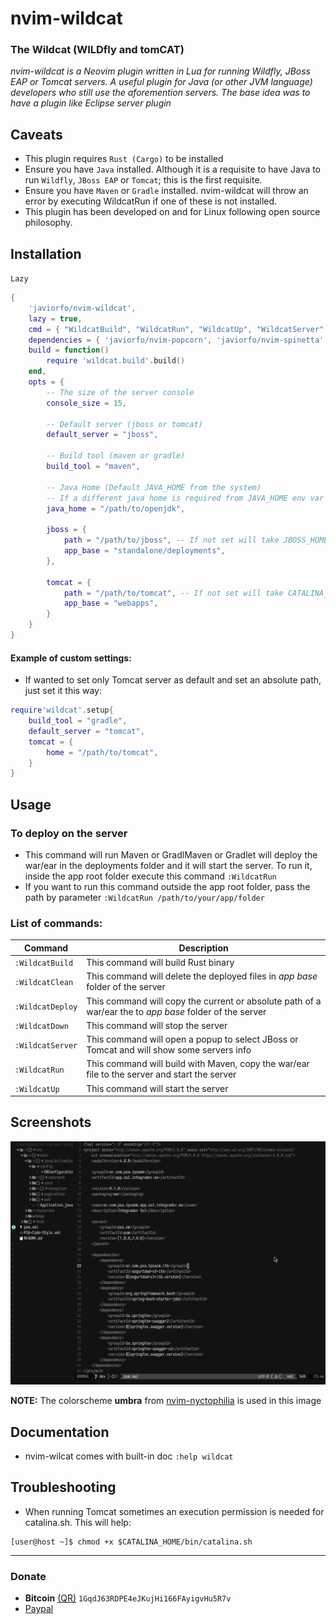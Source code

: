 # nvim-wildcat
### The Wildcat (WILDfly and tomCAT)
*nvim-wildcat is a Neovim plugin written in Lua for running Wildfly, JBoss EAP or Tomcat servers. A useful plugin for Java (or other JVM language) developers who still use the aforemention servers. The base idea was to have a plugin like Eclipse server plugin*

## Caveats
- This plugin requires `Rust (Cargo)` to be installed
- Ensure you have `Java` installed. Although it is a requisite to have Java to run `Wildfly`, `JBoss EAP` or `Tomcat`; this is the first requisite. 
- Ensure you have `Maven` or `Gradle` installed. nvim-wildcat will throw an error by executing WildcatRun if one of these is not installed.
- This plugin has been developed on and for Linux following open source philosophy.

## Installation
`Lazy`
```lua
{
    'javiorfo/nvim-wildcat',
    lazy = true,
    cmd = { "WildcatBuild", "WildcatRun", "WildcatUp", "WildcatServer" },
    dependencies = { 'javiorfo/nvim-popcorn', 'javiorfo/nvim-spinetta' },
    build = function()
        require 'wildcat.build'.build()
    end,
    opts = {
        -- The size of the server console
        console_size = 15,

        -- Default server (jboss or tomcat)
        default_server = "jboss",

        -- Build tool (maven or gradle)
        build_tool = "maven",

        -- Java Home (Default JAVA_HOME from the system)
        -- If a different java home is required from JAVA_HOME env var
        java_home = "/path/to/openjdk",

        jboss = {
            path = "/path/to/jboss", -- If not set will take JBOSS_HOME from the system
            app_base = "standalone/deployments",
        },

        tomcat = {
            path = "/path/to/tomcat", -- If not set will take CATALINA_HOME from the system
            app_base = "webapps",
        }
    }
}
```

#### Example of custom settings:
- If wanted to set only Tomcat server as default and set an absolute path, just set it this way:
```lua
require'wildcat'.setup{
    build_tool = "gradle",
    default_server = "tomcat",
    tomcat = {
        home = "/path/to/tomcat",
    }
}
```

## Usage
### To deploy on the server
- This command will run Maven or GradlMaven or Gradlet will deploy the war/ear in the deployments folder and it will start the server. To run it, inside the app root folder execute this command `:WildcatRun`
- If you want to run this command outside the app root folder, pass the path by parameter `:WildcatRun /path/to/your/app/folder`

### List of commands:
| Command | Description                       |
| -------------- | --------------------------------- |
| `:WildcatBuild`  | This command will build Rust binary |
| `:WildcatClean`  | This command will delete the deployed files in _app base_ folder of the server |
| `:WildcatDeploy` | This command will copy the current or absolute path of a war/ear the to _app base_ folder of the server |
| `:WildcatDown`   | This command will stop the server |
| `:WildcatServer` | This command will open a popup to select JBoss or Tomcat and will show some servers info |
| `:WildcatRun`    | This command will build with Maven, copy the war/ear file to the server and start the server|
| `:WildcatUp` | This command will start the server |

## Screenshots

<img src="https://github.com/javiorfo/img/blob/master/nvim-wildcat/wildcat2.gif?raw=true" alt="wildcat" />

**NOTE:** The colorscheme **umbra** from [nvim-nyctophilia](https://github.com/javiorfo/nvim-nyctophilia) is used in this image

## Documentation
- nvim-wilcat comes with built-in doc `:help wildcat`

## Troubleshooting
- When running Tomcat sometimes an execution permission is needed for catalina.sh. This will help:
```console
[user@host ~]$ chmod +x $CATALINA_HOME/bin/catalina.sh
```

---

### Donate
- **Bitcoin** [(QR)](https://raw.githubusercontent.com/javiorfo/img/master/crypto/bitcoin.png)  `1GqdJ63RDPE4eJKujHi166FAyigvHu5R7v`
- [Paypal](https://www.paypal.com/donate/?hosted_button_id=FA7SGLSCT2H8G) 
